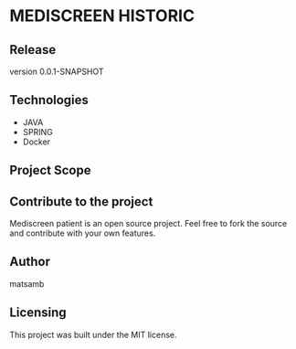 # MEDISCREEN HISTORIC



## Release

version 0.0.1-SNAPSHOT

## Technologies

- JAVA
- SPRING
- Docker

## Project Scope


## Contribute to the project

Mediscreen patient is an open source project. Feel free to fork the source and contribute with your own features.

## Author

matsamb

## Licensing

This project was built under the MIT license.
